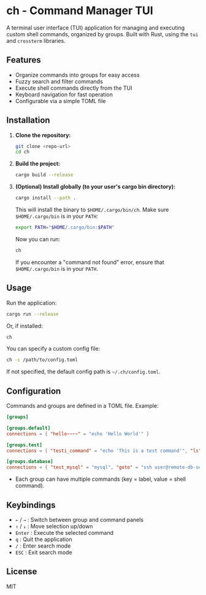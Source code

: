 # ch - Command Manager TUI

A terminal user interface (TUI) application for managing and executing custom shell commands, organized by groups. Built with Rust, using the `tui` and `crossterm` libraries.

## Features
- Organize commands into groups for easy access
- Fuzzy search and filter commands
- Execute shell commands directly from the TUI
- Keyboard navigation for fast operation
- Configurable via a simple TOML file

## Installation

1. **Clone the repository:**
   ```sh
   git clone <repo-url>
   cd ch
   ```
2. **Build the project:**
   ```sh
   cargo build --release
   ```
3. **(Optional) Install globally (to your user's cargo bin directory):**
   ```sh
   cargo install --path .
   ```
   This will install the binary to `$HOME/.cargo/bin/ch`.
   Make sure `$HOME/.cargo/bin` is in your `PATH`:
   ```sh
   export PATH="$HOME/.cargo/bin:$PATH"
   ```
   Now you can run:
   ```sh
   ch
   ```
   If you encounter a "command not found" error, ensure that `$HOME/.cargo/bin` is in your `PATH`.

## Usage

Run the application:
```sh
cargo run --release
```
Or, if installed:
```sh
ch
```

You can specify a custom config file:
```sh
ch -c /path/to/config.toml
```
If not specified, the default config path is `~/.ch/config.toml`.

## Configuration

Commands and groups are defined in a TOML file. Example:

```toml
[groups]

[groups.default]
connections = { "hello~~~~" = "echo 'Hello World'" }

[groups.test]
connections = { "testi_command" = "echo 'This is a test command'", "ls" = "ls -la" }

[groups.database]
connections = { "test_mysql" = "mysql", "goto" = "ssh user@remote-db-server" }
```
- Each group can have multiple commands (key = label, value = shell command).

## Keybindings

- `←` / `→` : Switch between group and command panels
- `↑` / `↓` : Move selection up/down
- `Enter`   : Execute the selected command
- `q`       : Quit the application
- `/`       : Enter search mode
- `ESC`     : Exit search mode

## License

MIT
